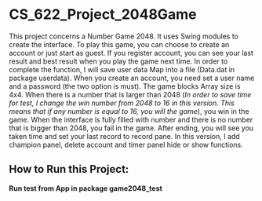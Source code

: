 #  CS_622_Project_2048Game



This project concerns a Number Game 2048. It uses Swing modules to create the interface. To play this
game, you can choose to create an account or just start as guest. If you register account, you can see your last result and best result when you play
the game next time. In order to complete the function, I will save user data Map into a file (Data.dat in package userdata).
When you create an account, you need set a user name and a password (the two option is must). The game blocks Array size is 4x4. When there is a number that is larger than 2048 (*In order to save time for test, I change the win number from 2048 to 16 in this
version. This means that if any number is equal to 16, you will the game*), you win in the game. When the interface is fully filled with number and there is no number that is bigger than 2048, you fail in the game. After ending, you will see you taken time and set your last record to record pane.  In this version, I add champion panel, delete account and timer panel hide or show functions.

## How to Run this Project:

**Run test from App in package game2048_test**

